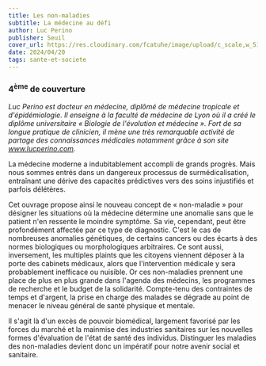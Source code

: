 ```yaml
---
title: Les non-maladies
subtitle: La médecine au défi
author: Luc Perino
publisher: Seuil
cover_url: https://res.cloudinary.com/fcatuhe/image/upload/c_scale,w_512/v1711899163/raphaele-rodellar.fr/bibliotheque/9782021517620.jpg
date: 2024/04/20
tags: sante-et-societe
---
```


### 4<sup>ème</sup> de couverture

_Luc Perino est docteur en médecine, diplômé de médecine tropicale et d'épidémiologie. Il enseigne à la faculté de médecine de Lyon où il a créé le diplôme universitaire « Biologie de l'évolution et médecine ». Fort de sa longue pratique de clinicien, il mène une très remarquable activité de partage des connaissances médicales notamment grâce à son site www.lucperino.com._

La médecine moderne a indubitablement accompli de grands progrès. Mais nous sommes entrés dans un dangereux processus de surmédicalisation, entraînant une dérive des capacités prédictives vers des soins injustifiés et parfois délétères.

Cet ouvrage propose ainsi le nouveau concept de « non-maladie » pour désigner les situations où la médecine détermine une anomalie sans que le patient n'en ressente le moindre symptôme. Sa vie, cependant, peut être profondément affectée par ce type de diagnostic. C'est le cas de nombreuses anomalies génétiques, de certains cancers ou des écarts à des normes biologiques ou morphologiques arbitraires. Ce sont aussi, inversement, les multiples plaints que les citoyens viennent déposer à la porte des cabinets médicaux, alors que l'intervention médicale y sera probablement inefficace ou nuisible. Or ces non-maladies prennent une place de plus en plus grande dans l'agenda des médecins, les programmes de recherche et le budget de la solidarité. Compte-tenu des contraintes de temps et d'argent, la prise en charge des malades se dégrade au point de menacer le niveau général de santé physique et mentale.

Il s'agit là d'un excès de pouvoir biomédical, largement favorisé par les forces du marché et la mainmise des industries sanitaires sur les nouvelles formes d'évaluation de l'état de santé des individus. Distinguer les maladies des non-maladies devient donc un impératif pour notre avenir social et sanitaire.
